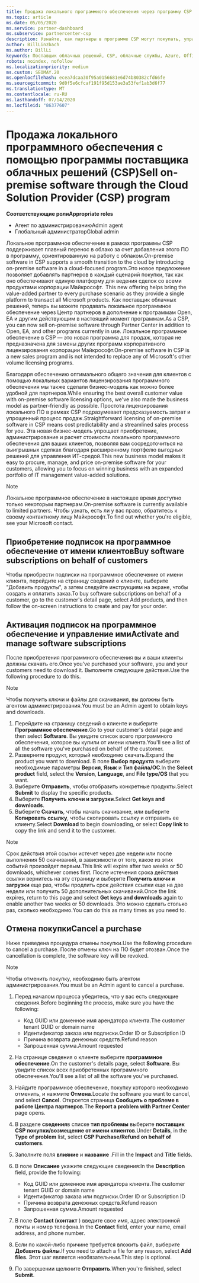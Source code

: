 ```yaml
---
title: Продажа локального программного обеспечения через программу CSP
ms.topic: article
ms.date: 05/05/2020
ms.service: partner-dashboard
ms.subservice: partnercenter-csp
description: Узнайте, как партнеры в программе CSP могут покупать, управлять, продавать и отменять локальные подписки на программное обеспечение от имени клиентов в центре партнеров.
author: BillLinzbach
ms.author: BillLi
keywords: Поставщик облачных решений, CSP, облачные службы, Azure, Office 365, Dynamics, партнер CSP, продажа в CSP, прямой партнер, прямой партнер CSP, непрямой торговый посредник CSP, прямой CSP, непрямой CSP, прямая модель, непрямая модель, непрямой торговый посредник, непрямой поставщик, поставщик, дистрибьютор, программа поставщиков облачных решений
robots: noindex, nofollow
ms.localizationpriority: medium
ms.custom: SEOMAY.20
ms.openlocfilehash: ecea7dcaa30f95a0156681e6d74b80382cfd66fe
ms.sourcegitcommit: 9d0f5e6cfcaf191f95d153ae3a53fef1ab3d6f77
ms.translationtype: MT
ms.contentlocale: ru-RU
ms.lasthandoff: 07/14/2020
ms.locfileid: "86377607"
---
```

# <a name="sell-on-premise-software-through-the-cloud-solution-provider-csp-program"></a><span data-ttu-id="85da7-104">Продажа локального программного обеспечения с помощью программы поставщика облачных решений (CSP)</span><span class="sxs-lookup"><span data-stu-id="85da7-104">Sell on-premise software through the Cloud Solution Provider (CSP) program</span></span>

<span data-ttu-id="85da7-105">**Соответствующие роли**</span><span class="sxs-lookup"><span data-stu-id="85da7-105">**Appropriate roles**</span></span>

- <span data-ttu-id="85da7-106">Агент по администрированию</span><span class="sxs-lookup"><span data-stu-id="85da7-106">Admin agent</span></span>
- <span data-ttu-id="85da7-107">Глобальный администратор</span><span class="sxs-lookup"><span data-stu-id="85da7-107">Global admin</span></span>

<span data-ttu-id="85da7-108">Локальное программное обеспечение в рамках программы CSP поддерживает плавный перенос в облако за счет добавления этого ПО в программу, ориентированную на работу с облаком.</span><span class="sxs-lookup"><span data-stu-id="85da7-108">On-premise software in CSP supports a smooth transition to the cloud by introducing on-premise software in a cloud-focused program.</span></span><span data-ttu-id="85da7-109">Это новое предложение позволяет добавлять партнеров в каждый сценарий покупки, так как оно обеспечивают единую платформу для ведения сделок со всеми продуктами корпорации Майкрософт.</span><span class="sxs-lookup"><span data-stu-id="85da7-109">  This new offering helps bring the value-added partner to every purchase scenario as they provide a single platform to transact all Microsoft products.</span></span> <span data-ttu-id="85da7-110">Как поставщик облачных решений, теперь вы можете продавать локальное программное обеспечение через Центр партнеров в дополнение к программам Open, EA и другим действующим в настоящий момент программам.</span><span class="sxs-lookup"><span data-stu-id="85da7-110">As a CSP, you can now sell on-premise software through Partner Center in addition to Open, EA, and other programs currently in use.</span></span> <span data-ttu-id="85da7-111">Локальное программное обеспечение в CSP — это новая программа для продаж, которая не предназначена для замены других программ корпоративного лицензирования корпорации Майкрософт.</span><span class="sxs-lookup"><span data-stu-id="85da7-111">On-premise software in CSP is a new sales program and is not intended to replace any of Microsoft's other volume licensing programs.</span></span> 
 
<span data-ttu-id="85da7-112">Благодаря обеспечению оптимального общего значения для клиентов с помощью локальных вариантов лицензирования программного обеспечения мы также сделали бизнес-модель как можно более удобной для партнеров.</span><span class="sxs-lookup"><span data-stu-id="85da7-112">While ensuring the best overall customer value with on-premise software licensing options, we've also made the business model as partner-friendly as possible.</span></span> <span data-ttu-id="85da7-113">Простота лицензирования локального ПО в рамках CSP подразумевает предсказуемость затрат и упрощенный процесс продаж.</span><span class="sxs-lookup"><span data-stu-id="85da7-113">Straightforward licensing of on-premise software in CSP means cost predictability and a streamlined sales process for you.</span></span> <span data-ttu-id="85da7-114">Эта новая бизнес-модель упрощает приобретение, администрирование и расчет стоимости локального программного обеспечения для ваших клиентов, позволяя вам сосредоточиться на выигрышных сделках благодаря расширенному портфелю выгодных решений для управления ИТ-средой.</span><span class="sxs-lookup"><span data-stu-id="85da7-114">This new business model makes it easy to procure, manage, and price on-premise software for your customers, allowing you to focus on winning business with an expanded portfolio of IT management value-added solutions.</span></span> 

>[!NOTE]
><span data-ttu-id="85da7-115">Локальное программное обеспечение в настоящее время доступно только некоторым партнерам.</span><span class="sxs-lookup"><span data-stu-id="85da7-115">On-premise software is currently available to limited partners.</span></span> <span data-ttu-id="85da7-116">Чтобы узнать, есть ли у вас право, обратитесь к своему контактному лицу Майкрософт.</span><span class="sxs-lookup"><span data-stu-id="85da7-116">To find out whether you're eligible, see your Microsoft contact.</span></span> 


## <a name="buy-software-subscriptions-on-behalf-of-customers"></a><span data-ttu-id="85da7-117">Приобретение подписок на программное обеспечение от имени клиентов</span><span class="sxs-lookup"><span data-stu-id="85da7-117">Buy software subscriptions on behalf of customers</span></span>

<span data-ttu-id="85da7-118">Чтобы приобрести подписки на программное обеспечение от имени клиента, перейдите на страницу сведений о клиенте, выберите "Добавить продукты", а затем следуйте инструкциям на экране, чтобы создать и оплатить заказ.</span><span class="sxs-lookup"><span data-stu-id="85da7-118">To buy software subscriptions on behalf of a customer, go to the customer's detail page, select Add products, and then follow the on-screen instructions to create and pay for your order.</span></span>

## <a name="activate-and-manage-software-subscriptions"></a><span data-ttu-id="85da7-119">Активация подписок на программное обеспечение и управление ими</span><span class="sxs-lookup"><span data-stu-id="85da7-119">Activate and manage software subscriptions</span></span>

<span data-ttu-id="85da7-120">После приобретения программного обеспечения вы и ваши клиенты должны скачать его.</span><span class="sxs-lookup"><span data-stu-id="85da7-120">Once you've purchased your software, you and your customers need to download it.</span></span> <span data-ttu-id="85da7-121">Выполните следующие действия.</span><span class="sxs-lookup"><span data-stu-id="85da7-121">Use the following procedure to do this.</span></span> 

>[!NOTE]
><span data-ttu-id="85da7-122">Чтобы получить ключи и файлы для скачивания, вы должны быть агентом администрирования.</span><span class="sxs-lookup"><span data-stu-id="85da7-122">You must be an Admin agent to obtain keys and downloads.</span></span> 

1. <span data-ttu-id="85da7-123">Перейдите на страницу сведений о клиенте и выберите **Программное обеспечение**.</span><span class="sxs-lookup"><span data-stu-id="85da7-123">Go to your customer's detail page and then select **Software**.</span></span> <span data-ttu-id="85da7-124">Вы увидите список всего программного обеспечения, которое вы купили от имени клиента.</span><span class="sxs-lookup"><span data-stu-id="85da7-124">You'll see a list of all the software you've purchased on behalf of the customer.</span></span> 
2.  <span data-ttu-id="85da7-125">Разверните продукт, который необходимо скачать.</span><span class="sxs-lookup"><span data-stu-id="85da7-125">Expand the product you want to download.</span></span> <span data-ttu-id="85da7-126">В поле **Выбор продукта** выберите необходимые параметры **Версия**, **Язык** и **Тип файла/ОС**.</span><span class="sxs-lookup"><span data-stu-id="85da7-126">In the **Select product** field, select the **Version**, **Language**, and **File type/OS** that you want.</span></span> 
3.  <span data-ttu-id="85da7-127">Выберите **Отправить**, чтобы отобразить конкретные продукты.</span><span class="sxs-lookup"><span data-stu-id="85da7-127">Select **Submit** to display the specific products.</span></span> 
4.  <span data-ttu-id="85da7-128">Выберите **Получить ключи и загрузки**.</span><span class="sxs-lookup"><span data-stu-id="85da7-128">Select **Get keys and downloads**.</span></span> 
5.  <span data-ttu-id="85da7-129">Выберите **Скачать**, чтобы начать скачивание, или выберите **Копировать ссылку**, чтобы скопировать ссылку и отправить ее клиенту.</span><span class="sxs-lookup"><span data-stu-id="85da7-129">Select **Download** to begin downloading, or select **Copy link** to copy the link and send it to the customer.</span></span> 

>[!NOTE]
><span data-ttu-id="85da7-130">Срок действия этой ссылки истечет через две недели или после выполнения 50 скачиваний, в зависимости от того, какое из этих событий произойдет первым.</span><span class="sxs-lookup"><span data-stu-id="85da7-130">This link will expire after two weeks or 50 downloads, whichever comes first.</span></span> <span data-ttu-id="85da7-131">После истечения срока действия ссылки вернитесь на эту страницу и выберите **Получить ключи и загрузки** еще раз, чтобы продлить срок действия ссылки еще на две недели или получить 50 дополнительных скачиваний.</span><span class="sxs-lookup"><span data-stu-id="85da7-131">Once the link expires, return to this page and select **Get keys and downloads** again to enable another two weeks or 50 downloads.</span></span> <span data-ttu-id="85da7-132">Это можно сделать столько раз, сколько необходимо.</span><span class="sxs-lookup"><span data-stu-id="85da7-132">You can do this as many times as you need to.</span></span> 


## <a name="cancel-a-purchase"></a><span data-ttu-id="85da7-133">Отмена покупки</span><span class="sxs-lookup"><span data-stu-id="85da7-133">Cancel a purchase</span></span>
<span data-ttu-id="85da7-134">Ниже приведена процедура отмены покупки.</span><span class="sxs-lookup"><span data-stu-id="85da7-134">Use the following procedure to cancel a purchase.</span></span> <span data-ttu-id="85da7-135">После отмены ключ на ПО будет отозван.</span><span class="sxs-lookup"><span data-stu-id="85da7-135">Once the cancellation is complete, the software key will be revoked.</span></span> 

>[!NOTE]
><span data-ttu-id="85da7-136">Чтобы отменить покупку, необходимо быть агентом администрирования.</span><span class="sxs-lookup"><span data-stu-id="85da7-136">You must be an Admin agent to cancel a purchase.</span></span> 

1.  <span data-ttu-id="85da7-137">Перед началом процесса убедитесь, что у вас есть следующие сведения.</span><span class="sxs-lookup"><span data-stu-id="85da7-137">Before beginning the process, make sure you have the following:</span></span> 
    -   <span data-ttu-id="85da7-138">Код GUID или доменное имя арендатора клиента.</span><span class="sxs-lookup"><span data-stu-id="85da7-138">The customer tenant GUID or domain name</span></span>
    -   <span data-ttu-id="85da7-139">Идентификатор заказа или подписки.</span><span class="sxs-lookup"><span data-stu-id="85da7-139">Order ID or Subscription ID</span></span>
    -   <span data-ttu-id="85da7-140">Причина возврата денежных средств.</span><span class="sxs-lookup"><span data-stu-id="85da7-140">Refund reason</span></span>
    -   <span data-ttu-id="85da7-141">Запрошенная сумма.</span><span class="sxs-lookup"><span data-stu-id="85da7-141">Amount requested</span></span>

2.  <span data-ttu-id="85da7-142">На странице сведения о клиенте выберите **программное обеспечение**.</span><span class="sxs-lookup"><span data-stu-id="85da7-142">On the customer's details page, select **Software**.</span></span> <span data-ttu-id="85da7-143">Вы увидите список всех приобретенных программного обеспечения.</span><span class="sxs-lookup"><span data-stu-id="85da7-143">You'll see a list of all the software you've purchased.</span></span> 

3.  <span data-ttu-id="85da7-144">Найдите программное обеспечение, покупку которого необходимо отменить, и нажмите **Отмена**.</span><span class="sxs-lookup"><span data-stu-id="85da7-144">Locate the software you want to cancel, and select **Cancel**.</span></span> <span data-ttu-id="85da7-145">Откроется страница **Сообщить о проблеме в работе Центра партнеров**.</span><span class="sxs-lookup"><span data-stu-id="85da7-145">The **Report a problem with Partner Center** page opens.</span></span> 

4.  <span data-ttu-id="85da7-146">В разделе **сведения**в списке **тип проблемы** выберите **поставщик CSP покупки/возмещение от имени клиентов**.</span><span class="sxs-lookup"><span data-stu-id="85da7-146">Under **Details**, in the **Type of problem** list, select **CSP Purchase/Refund on behalf of customers**.</span></span>

5.  <span data-ttu-id="85da7-147">Заполните поля **влияние** и **название** .</span><span class="sxs-lookup"><span data-stu-id="85da7-147">Fill in the **Impact** and **Title** fields.</span></span> 

6.  <span data-ttu-id="85da7-148">В поле **Описание** укажите следующие сведения:</span><span class="sxs-lookup"><span data-stu-id="85da7-148">In the **Description** field, provide the following:</span></span> 
    -   <span data-ttu-id="85da7-149">Код GUID или доменное имя арендатора клиента.</span><span class="sxs-lookup"><span data-stu-id="85da7-149">The customer tenant GUID or domain name</span></span>
    -   <span data-ttu-id="85da7-150">Идентификатор заказа или подписки.</span><span class="sxs-lookup"><span data-stu-id="85da7-150">Order ID or Subscription ID</span></span>
    -   <span data-ttu-id="85da7-151">Причина возврата денежных средств.</span><span class="sxs-lookup"><span data-stu-id="85da7-151">Refund reason</span></span>
    -   <span data-ttu-id="85da7-152">Запрошенная сумма.</span><span class="sxs-lookup"><span data-stu-id="85da7-152">Amount requested</span></span>

7.  <span data-ttu-id="85da7-153">В поле **Contact (контакт** ) введите свое имя, адрес электронной почты и номер телефона.</span><span class="sxs-lookup"><span data-stu-id="85da7-153">In the **Contact** field, enter your name, email address, and phone number.</span></span> 

8.  <span data-ttu-id="85da7-154">Если по какой-либо причине требуется вложить файл, выберите **Добавить файлы**.</span><span class="sxs-lookup"><span data-stu-id="85da7-154">If you need to attach a file for any reason, select **Add files**.</span></span> <span data-ttu-id="85da7-155">Этот шаг является необязательным.</span><span class="sxs-lookup"><span data-stu-id="85da7-155">This step is optional.</span></span> 

9.  <span data-ttu-id="85da7-156">По завершении щелкните **Отправить**.</span><span class="sxs-lookup"><span data-stu-id="85da7-156">When you're finished, select **Submit**.</span></span>
